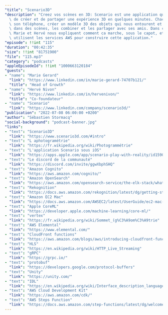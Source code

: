 ```yaml
---
"title": "Scenario3D"
"description": "Creez vos scènes en 3D: Scenario est une application qui vous permet\
  \ de créer et de partager une expérience 3D en quelques minutes. Chacun peut, avec\
  \ son téléphone, créer un modèle 3D des objets qui nous entourent et puis les injecter\
  \ dans des scènes, les combiner et les partager avec ses amis. Dans cet épisode,\
  \ Marie et Hervé nous expliquent comment ca marche, sous le capot, et comment ils\
  \ utilisent les services AWS pour construire cette application."
"episode": !!int "115"
"duration": "00:42:35"
"size": !!int "81751900"
"file": "115.mp3"
"category": "podcasts"
"appleEpisodeId": !!int "1000663120184"
"guests":
- "name": "Marie Gerard"
  "link": "https://www.linkedin.com/in/marie-gerard-74707b121/"
  "title": "Head of Growth"
- "name": "Hervé Nivon"
  "link": "https://www.linkedin.com/in/hervenivon/"
  "title": "Co-foundateur"
- "name": "Scenario"
  "link": "https://www.linkedin.com/company/scenario3d/"
"publication": "2022-07-08 06:00:00 +0200"
"author": "Sébastien Stormacq"
"social-background": "podcast-banner.jpg"
"links":
- "text": "Scenario3D"
  "link": "https://www.scenario3d.com/#intro"
- "text": "L aphotogramétrie"
  "link": "https://fr.wikipedia.org/wiki/Photogrammétrie"
- "text": "L'application Scenario sous iOS"
  "link": "https://apps.apple.com/app/scenario-play-with-reality/id1590029370"
- "text": "Le discord de la communauté"
  "link": "https://discord.com/invite/ggwXbphSHQ"
- "text": "Amazon Cognito"
  "link": "https://aws.amazon.com/cognito/"
- "text": "Amazon OpenSearch"
  "link": "https://aws.amazon.com/opensearch-service/the-elk-stack/what-is-opensearch/"
- "text": "Rekognition"
  "link": "https://docs.aws.amazon.com/rekognition/latest/dg/getting-started.html"
- "text": "Amazon EC2 Mac"
  "link": "https://docs.aws.amazon.com/AWSEC2/latest/UserGuide/ec2-mac-instances.html"
- "text": "Apple CoreML"
  "link": "https://developer.apple.com/machine-learning/core-ml/"
- "text": "vertex"
  "link": "https://fr.wikipedia.org/wiki/Sommet_(g%C3%A9om%C3%A9trie"
- "text": "AWS Elemental"
  "link": "https://www.elemental.com/"
- "text": "CloudFront functions"
  "link": "https://aws.amazon.com/blogs/aws/introducing-cloudfront-functions-run-your-code-at-the-edge-with-low-latency-at-any-scale/"
- "text": "HLS"
  "link": "https://en.wikipedia.org/wiki/HTTP_Live_Streaming"
- "text": "gRPC"
  "link": "https://grpc.io/"
- "text": "protobuf"
  "link": "https://developers.google.com/protocol-buffers"
- "text": "Unity"
  "link": "https://unity.com/"
- "text": "IDL"
  "link": "https://en.wikipedia.org/wiki/Interface_description_language"
- "text": "AWS Cloud Development Kit"
  "link": "https://aws.amazon.com/cdk/"
- "text": "AWS Steps Function"
  "link": "https://docs.aws.amazon.com/step-functions/latest/dg/welcome.html"
---
```

